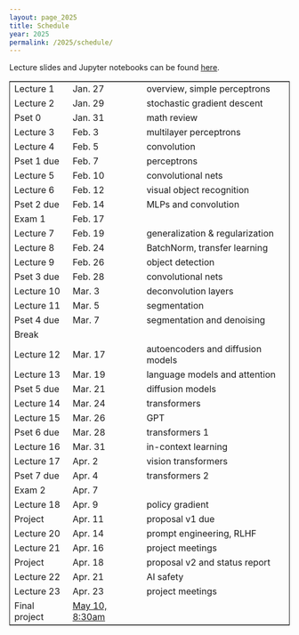 ```yaml
---
layout: page_2025
title: Schedule
year: 2025
permalink: /2025/schedule/
---
```

<script src="https://code.jquery.com/jquery-3.1.1.js"
        integrity="sha256-16cdPddA6VdVInumRGo6IbivbERE8p7CQR3HzTBuELA="
        crossorigin="anonymous"></script>

<script>
 $(document).ready(function(){
     $('td:contains("Pset")').closest('tr').css('background-color','LemonChiffon');
     $('td:contains("Exam")').closest('tr').css('background-color','LightSalmon');
 });
</script>

Lecture slides and Jupyter notebooks can be found
[here](https://drive.google.com/drive/folders/1JZUpWa9svvhFSdbZB3gLQiD8fULctYSj?usp=drive_link).
<table border="2" cellspacing="0" cellpadding="6" rules="groups" frame="hsides">


<colgroup>
<col  class="org-left" />

<col  class="org-left" />

<col  class="org-left" />
</colgroup>
<tbody>
<tr>
<td class="org-left">Lecture 1</td>
<td class="org-left">Jan. 27</td>
<td class="org-left">overview, simple perceptrons</td>
</tr>

<tr>
<td class="org-left">Lecture 2</td>
<td class="org-left">Jan. 29</td>
<td class="org-left">stochastic gradient descent</td>
</tr>

<tr>
<td class="org-left">Pset 0</td>
<td class="org-left">Jan. 31</td>
<td class="org-left">math review</td>
</tr>

<tr>
<td class="org-left">Lecture 3</td>
<td class="org-left">Feb. 3</td>
<td class="org-left">multilayer perceptrons</td>
</tr>

<tr>
<td class="org-left">Lecture 4</td>
<td class="org-left">Feb. 5</td>
<td class="org-left">convolution</td>
</tr>

<tr>
<td class="org-left">Pset 1 due</td>
<td class="org-left">Feb. 7</td>
<td class="org-left">perceptrons</td>
</tr>

<tr>
<td class="org-left">Lecture 5</td>
<td class="org-left">Feb. 10</td>
<td class="org-left">convolutional nets</td>
</tr>

<tr>
<td class="org-left">Lecture 6</td>
<td class="org-left">Feb. 12</td>
<td class="org-left">visual object recognition</td>
</tr>

<tr>
<td class="org-left">Pset 2 due</td>
<td class="org-left">Feb. 14</td>
<td class="org-left">MLPs and convolution</td>
</tr>

<tr>
<td class="org-left">Exam 1</td>
<td class="org-left">Feb. 17</td>
<td class="org-left">&#xa0;</td>
</tr>

<tr>
<td class="org-left">Lecture 7</td>
<td class="org-left">Feb. 19</td>
<td class="org-left">generalization &amp; regularization</td>
</tr>

<tr>
<td class="org-left">Lecture 8</td>
<td class="org-left">Feb. 24</td>
<td class="org-left">BatchNorm, transfer learning</td>
</tr>

<tr>
<td class="org-left">Lecture 9</td>
<td class="org-left">Feb. 26</td>
<td class="org-left">object detection</td>
</tr>

<tr>
<td class="org-left">Pset 3 due</td>
<td class="org-left">Feb. 28</td>
<td class="org-left">convolutional nets</td>
</tr>

<tr>
<td class="org-left">Lecture 10</td>
<td class="org-left">Mar. 3</td>
<td class="org-left">deconvolution layers</td>
</tr>

<tr>
<td class="org-left">Lecture 11</td>
<td class="org-left">Mar. 5</td>
<td class="org-left">segmentation</td>
</tr>

<tr>
<td class="org-left">Pset 4 due</td>
<td class="org-left">Mar. 7</td>
<td class="org-left">segmentation and denoising</td>
</tr>

<tr>
<td class="org-left">Break</td>
<td class="org-left">&#xa0;</td>
<td class="org-left">&#xa0;</td>
</tr>

<tr>
<td class="org-left">Lecture 12</td>
<td class="org-left">Mar. 17</td>
<td class="org-left">autoencoders and diffusion models</td>
</tr>

<tr>
<td class="org-left">Lecture 13</td>
<td class="org-left">Mar. 19</td>
<td class="org-left">language models and attention</td>
</tr>

<tr>
<td class="org-left">Pset 5 due</td>
<td class="org-left">Mar. 21</td>
<td class="org-left">diffusion models</td>
</tr>

<tr>
<td class="org-left">Lecture 14</td>
<td class="org-left">Mar. 24</td>
<td class="org-left">transformers</td>
</tr>

<tr>
<td class="org-left">Lecture 15</td>
<td class="org-left">Mar. 26</td>
<td class="org-left">GPT</td>
</tr>

<tr>
<td class="org-left">Pset 6 due</td>
<td class="org-left">Mar. 28</td>
<td class="org-left">transformers 1</td>
</tr>

<tr>
<td class="org-left">Lecture 16</td>
<td class="org-left">Mar. 31</td>
<td class="org-left">in-context learning</td>
</tr>

<tr>
<td class="org-left">Lecture 17</td>
<td class="org-left">Apr. 2</td>
<td class="org-left">vision transformers</td>
</tr>

<tr>
<td class="org-left">Pset 7 due</td>
<td class="org-left">Apr. 4</td>
<td class="org-left">transformers 2</td>
</tr>

<tr>
<td class="org-left">Exam 2</td>
<td class="org-left">Apr. 7</td>
<td class="org-left">&#xa0;</td>
</tr>

<tr>
<td class="org-left">Lecture 18</td>
<td class="org-left">Apr. 9</td>
<td class="org-left">policy gradient</td>
</tr>

<tr>
<td class="org-left">Project</td>
<td class="org-left">Apr. 11</td>
<td class="org-left">proposal v1 due</td>
</tr>

<tr>
<td class="org-left">Lecture 20</td>
<td class="org-left">Apr. 14</td>
<td class="org-left">prompt engineering, RLHF</td>
</tr>

<tr>
<td class="org-left">Lecture 21</td>
<td class="org-left">Apr. 16</td>
<td class="org-left">project meetings</td>
</tr>

<tr>
<td class="org-left">Project</td>
<td class="org-left">Apr. 18</td>
<td class="org-left">proposal v2 and status report</td>
</tr>

<tr>
<td class="org-left">Lecture 22</td>
<td class="org-left">Apr. 21</td>
<td class="org-left">AI safety</td>
</tr>

<tr>
<td class="org-left">Lecture 23</td>
<td class="org-left">Apr. 23</td>
<td class="org-left">project meetings</td>
</tr>

<tr>
<td class="org-left">Final project</td>
<td class="org-left"><a href="https://registrar.princeton.edu/final-assessments/final-assessment-schedule">May 10, 8:30am</a></td>
<td class="org-left">&#xa0;</td>
</tr>
</tbody>
</table>
